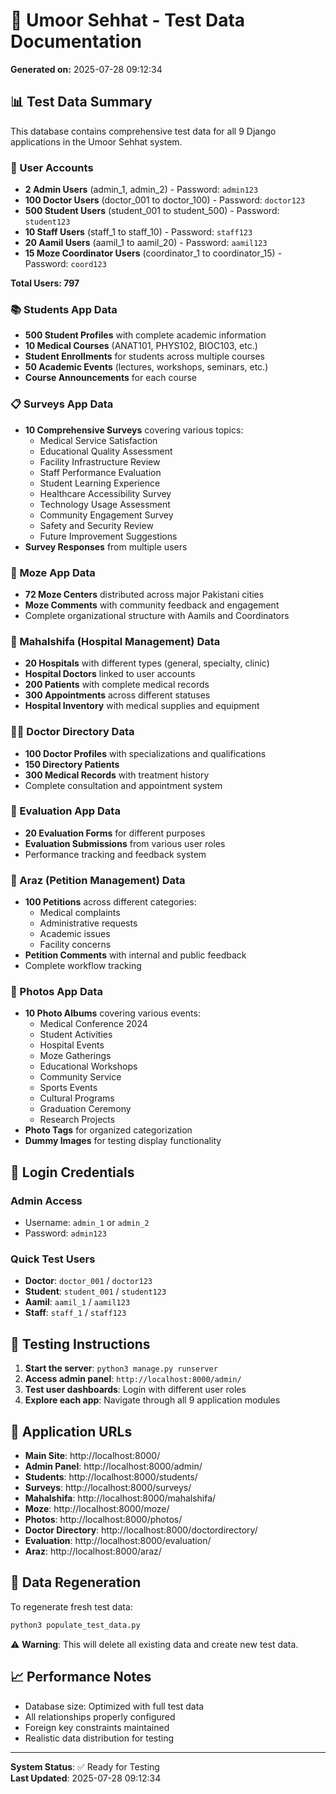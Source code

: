 # 🏥 Umoor Sehhat - Test Data Documentation

**Generated on:** 2025-07-28 09:12:34

## 📊 Test Data Summary

This database contains comprehensive test data for all 9 Django applications in the Umoor Sehhat system.

### 👥 User Accounts

- **2 Admin Users** (admin_1, admin_2) - Password: `admin123`
- **100 Doctor Users** (doctor_001 to doctor_100) - Password: `doctor123`
- **500 Student Users** (student_001 to student_500) - Password: `student123`
- **10 Staff Users** (staff_1 to staff_10) - Password: `staff123`
- **20 Aamil Users** (aamil_1 to aamil_20) - Password: `aamil123`
- **15 Moze Coordinator Users** (coordinator_1 to coordinator_15) - Password: `coord123`

**Total Users: 797**

### 📚 Students App Data

- **500 Student Profiles** with complete academic information
- **10 Medical Courses** (ANAT101, PHYS102, BIOC103, etc.)
- **Student Enrollments** for students across multiple courses
- **50 Academic Events** (lectures, workshops, seminars, etc.)
- **Course Announcements** for each course

### 📋 Surveys App Data

- **10 Comprehensive Surveys** covering various topics:
  - Medical Service Satisfaction
  - Educational Quality Assessment
  - Facility Infrastructure Review
  - Staff Performance Evaluation
  - Student Learning Experience
  - Healthcare Accessibility Survey
  - Technology Usage Assessment
  - Community Engagement Survey
  - Safety and Security Review
  - Future Improvement Suggestions
- **Survey Responses** from multiple users

### 🕌 Moze App Data

- **72 Moze Centers** distributed across major Pakistani cities
- **Moze Comments** with community feedback and engagement
- Complete organizational structure with Aamils and Coordinators

### 🏥 Mahalshifa (Hospital Management) Data

- **20 Hospitals** with different types (general, specialty, clinic)
- **Hospital Doctors** linked to user accounts
- **200 Patients** with complete medical records
- **300 Appointments** across different statuses
- **Hospital Inventory** with medical supplies and equipment

### 👨‍⚕️ Doctor Directory Data

- **100 Doctor Profiles** with specializations and qualifications
- **150 Directory Patients** 
- **300 Medical Records** with treatment history
- Complete consultation and appointment system

### 📝 Evaluation App Data

- **20 Evaluation Forms** for different purposes
- **Evaluation Submissions** from various user roles
- Performance tracking and feedback system

### 📄 Araz (Petition Management) Data

- **100 Petitions** across different categories:
  - Medical complaints
  - Administrative requests
  - Academic issues
  - Facility concerns
- **Petition Comments** with internal and public feedback
- Complete workflow tracking

### 📸 Photos App Data

- **10 Photo Albums** covering various events:
  - Medical Conference 2024
  - Student Activities
  - Hospital Events
  - Moze Gatherings
  - Educational Workshops
  - Community Service
  - Sports Events
  - Cultural Programs
  - Graduation Ceremony
  - Research Projects
- **Photo Tags** for organized categorization
- **Dummy Images** for testing display functionality

## 🔐 Login Credentials

### Admin Access
- Username: `admin_1` or `admin_2`
- Password: `admin123`

### Quick Test Users
- **Doctor**: `doctor_001` / `doctor123`
- **Student**: `student_001` / `student123`
- **Aamil**: `aamil_1` / `aamil123`
- **Staff**: `staff_1` / `staff123`

## 🚀 Testing Instructions

1. **Start the server**: `python3 manage.py runserver`
2. **Access admin panel**: `http://localhost:8000/admin/`
3. **Test user dashboards**: Login with different user roles
4. **Explore each app**: Navigate through all 9 application modules

## 📱 Application URLs

- **Main Site**: http://localhost:8000/
- **Admin Panel**: http://localhost:8000/admin/
- **Students**: http://localhost:8000/students/
- **Surveys**: http://localhost:8000/surveys/
- **Mahalshifa**: http://localhost:8000/mahalshifa/
- **Moze**: http://localhost:8000/moze/
- **Photos**: http://localhost:8000/photos/
- **Doctor Directory**: http://localhost:8000/doctordirectory/
- **Evaluation**: http://localhost:8000/evaluation/
- **Araz**: http://localhost:8000/araz/

## 🔄 Data Regeneration

To regenerate fresh test data:
```bash
python3 populate_test_data.py
```

⚠️ **Warning**: This will delete all existing data and create new test data.

## 📈 Performance Notes

- Database size: Optimized with full test data
- All relationships properly configured
- Foreign key constraints maintained
- Realistic data distribution for testing

---

**System Status**: ✅ Ready for Testing  
**Last Updated**: 2025-07-28 09:12:34
